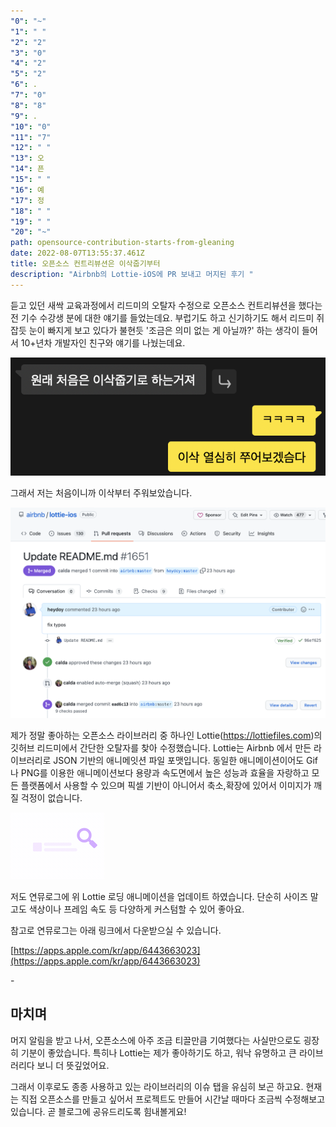 ```yaml
---
"0": "~"
"1": " "
"2": "2"
"3": "0"
"4": "2"
"5": "2"
"6": .
"7": "0"
"8": "8"
"9": .
"10": "0"
"11": "7"
"12": " "
"13": 오
"14": 픈
"15": " "
"16": 예
"17": 정
"18": " "
"19": " "
"20": "~"
path: opensource-contribution-starts-from-gleaning
date: 2022-08-07T13:55:37.461Z
title: 오픈소스 컨트리뷰션은 이삭줍기부터
description: "Airbnb의 Lottie-iOS에 PR 보내고 머지된 후기 "
---
```

듣고 있던 새싹 교육과정에서 리드미의 오탈자 수정으로 오픈소스 컨트리뷰션을 했다는 전 기수 수강생 분에 대한 얘기를 들었는데요. 부럽기도 하고 신기하기도 해서 리드미 쥐잡듯 눈이 빠지게 보고 있다가 불현듯 '조금은 의미 없는 게 아닐까?' 하는 생각이 들어서 10+년차 개발자인 친구와 얘기를 나눴는데요. 

![](../assets/screenshot-2022-12-12-at-19.59.18.png)

그래서 저는 처음이니까 이삭부터 주워보았습니다. 

![](../assets/screen-shot-2022-07-18-at-22.58.57.png)

제가 정말 좋아하는 오픈소스 라이브러리 중 하나인 Lottie(<https://lottiefiles.com>)의 깃허브 리드미에서 간단한 오탈자를 찾아 수정했습니다. Lottie는 Airbnb 에서 만든 라이브러리로 JSON 기반의 애니메잇션 파일 포맷입니다. 동일한 애니메이션이어도 Gif나 PNG를 이용한 애니메이션보다 용량과 속도면에서 높은 성능과 효율을 자랑하고 모든 플랫폼에서 사용할 수 있으며 픽셀 기반이 아니어서 축소,확장에 있어서 이미지가 깨질 걱정이 없습니다.

![](../assets/lf30_editor_fnxyhzmo-150x150.gif)

저도 연뮤로그에 위 Lottie 로딩 애니메이션을 업데이트 하였습니다. 단순히 사이즈 말고도 색상이나 프레임 속도 등 다양하게 커스텀할 수 있어 좋아요. 

참고로 연뮤로그는 아래 링크에서 다운받으실 수 있습니다. 

[﻿https://apps.apple.com/kr/app/6443663023](https://apps.apple.com/kr/app/6443663023)



\-

## 마치며 
머지 알림을 받고 나서, 오픈소스에 아주 조금 티끌만큼 기여했다는 사실만으로도 굉장히 기분이 좋았습니다. 특히나 Lottie는 제가 좋아하기도 하고, 워낙 유명하고 큰 라이브러리다 보니 더 뜻깊었어요.


그래서 이후로도 종종 사용하고 있는 라이브러리의 이슈 탭을 유심히 보곤 하고요. 현재는 직접 오픈소스를 만들고 싶어서 프로젝트도 만들어 시간날 때마다 조금씩 수정해보고 있습니다. 곧 블로그에 공유드리도록 힘내볼게요!  